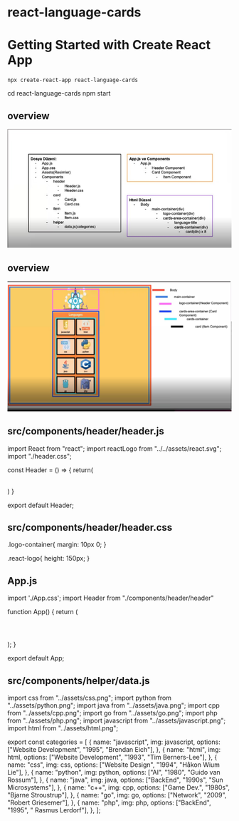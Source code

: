 # react-language-cards

# Getting Started with Create React App
    npx create-react-app react-language-cards
   
   cd react-language-cards
   npm start
## overview
![](src/assets/pro-pic-1.jpg)

## overview
![](src/assets/pro-pic-2.jpg)



## src/components/header/header.js

import React from "react";
import reactLogo from "../../assets/react.svg";
import "./header.css";

const Header = () => {
    return(
        <div className="logo-container">
            <img className="react-logo" src={reactLogo} alt=""/>
        </div>
    )
}

export default Header;

## src/components/header/header.css
.logo-container{
    margin: 10px 0;
}

.react-logo{
    height: 150px;
}

## App.js

import './App.css';
import Header from "./components/header/header"

function App() {
  return (
    <div className="main-container">
      <Header/>
    </div>
  );
}

export default App;
## src/components/helper/data.js
import css from "../assets/css.png";
import python from "../assets/python.png";
import java from "../assets/java.png";
import cpp from "../assets/cpp.png";
import go from "../assets/go.png";
import php from "../assets/php.png";
import javascript from "../assets/javascript.png";
import html from "../assets/html.png";

export const categories = [
  {
    name: "javascript",
    img: javascript,
    options: ["Website Development", "1995", "Brendan Eich"],
  },
  {
    name: "html",
    img: html,
    options: ["Website Development", "1993", "Tim Berners-Lee"],
  },
  {
    name: "css",
    img: css,
    options: ["Website Design", "1994", "Håkon Wium Lie"],
  },
  {
    name: "python",
    img: python,
    options: ["AI", "1980", "Guido van Rossum"],
  },
  {
    name: "java",
    img: java,
    options: ["BackEnd", "1990s", "Sun Microsystems"],
  },
  {
    name: "c++",
    img: cpp,
    options: ["Game Dev.", "1980s", "Bjarne Stroustrup"],
  },
  {
    name: "go",
    img: go,
    options: ["Network", "2009", "Robert Griesemer"],
  },
  {
    name: "php",
    img: php,
    options: ["BackEnd", "1995", "	Rasmus Lerdorf"],
  },
];

